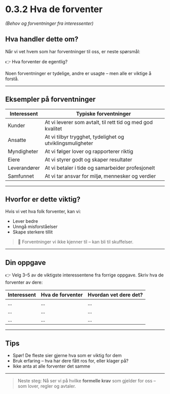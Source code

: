 # 0.3.2 Hva de forventer  
*(Behov og forventninger fra interessenter)*

## Hva handler dette om?

Når vi vet hvem som har forventninger til oss, er neste spørsmål:

👉 Hva forventer de egentlig?

Noen forventninger er tydelige, andre er usagte – men alle er viktige å forstå.

---

## Eksempler på forventninger

| Interessent | Typiske forventninger |
|-------------|------------------------|
| Kunder | At vi leverer som avtalt, til rett tid og med god kvalitet |
| Ansatte | At vi tilbyr trygghet, tydelighet og utviklingsmuligheter |
| Myndigheter | At vi følger lover og rapporterer riktig |
| Eiere | At vi styrer godt og skaper resultater |
| Leverandører | At vi betaler i tide og samarbeider profesjonelt |
| Samfunnet | At vi tar ansvar for miljø, mennesker og verdier |

---

## Hvorfor er dette viktig?

Hvis vi vet hva folk forventer, kan vi:
- Lever bedre
- Unngå misforståelser
- Skape sterkere tillit

> 📌 Forventninger vi ikke kjenner til – kan bli til skuffelser.

---

## Din oppgave

👉 Velg 3–5 av de viktigste interessentene fra forrige oppgave. Skriv hva de forventer av dere:

| Interessent | Hva de forventer | Hvordan vet dere det? |
|-------------|------------------|------------------------|
| ... | ... | ... |
| ... | ... | ... |
| ... | ... | ... |

---

## Tips

- Spør! De fleste sier gjerne hva som er viktig for dem
- Bruk erfaring – hva har dere fått ros for, eller klager på?
- Ikke anta at alle forventer det samme

---

> Neste steg: Nå ser vi på hvilke **formelle krav** som gjelder for oss – som lover, regler og avtaler.
